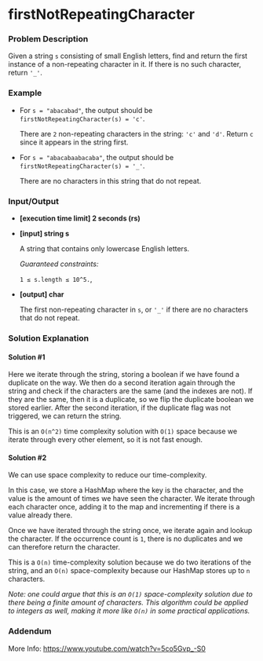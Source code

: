 # firstNotRepeatingCharacter

### Problem Description

Given a string `s` consisting of small English letters, find and return the first instance of a non-repeating character in it. If there is no such character, return `'_'`.

### Example

- For `s = "abacabad"`, the output should be
  `firstNotRepeatingCharacter(s) = 'c'`.

  There are `2` non-repeating characters in the string: `'c'` and `'d'`. Return `c` since it appears in the string first.

- For `s = "abacabaabacaba"`, the output should be
  `firstNotRepeatingCharacter(s) = '_'`.

  There are no characters in this string that do not repeat.

### Input/Output

- **[execution time limit] 2 seconds (rs)**

- **[input] string s**

  A string that contains only lowercase English letters.

  _Guaranteed constraints:_

  `1 ≤ s.length ≤ 10^5.`,

- **[output] char**

  The first non-repeating character in `s`, or `'_'` if there are no characters that do not repeat.

### Solution Explanation

#### Solution #1

Here we iterate through the string, storing a boolean if we have found a duplicate on the way. We then do a second iteration again through the string and check if the characters are the same (and the indexes are not). If they are the same, then it is a duplicate, so we flip the duplicate boolean we stored earlier.
After the second iteration, if the duplicate flag was not triggered, we can return the string.

This is an `O(n^2)` time complexity solution with `O(1)` space because we iterate through every other element, so it is not fast enough.

#### Solution #2

We can use space complexity to reduce our time-complexity.

In this case, we store a HashMap where the key is the character, and the value is the amount of times we have seen the character. We iterate through each character once, adding it to the map and incrementing if there is a value already there.

Once we have iterated through the string once, we iterate again and lookup the character. If the occurrence count is `1`, there is no duplicates and we can therefore return the character.

This is a `O(n)` time-complexity solution because we do two iterations of the string, and an `O(n)` space-complexity because our HashMap stores up to `n` characters.

_Note: one could argue that this is an `O(1)` space-complexity solution due to there being a finite amount of characters. This algorithm could be applied to integers as well, making it more like `O(n)` in some practical applications._

### Addendum

More Info: https://www.youtube.com/watch?v=5co5Gvp_-S0
